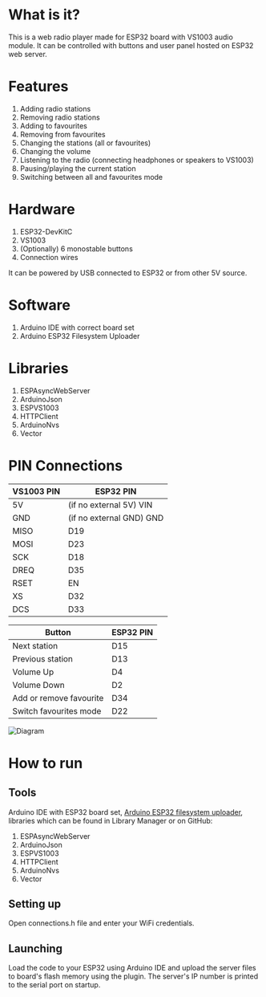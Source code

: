 # What is it?

This is a web radio player made for ESP32 board with VS1003 audio module. It can be controlled with buttons and user panel hosted on ESP32 web server.

# Features

1. Adding radio stations
2. Removing radio stations
3. Adding to favourites
4. Removing from favourites
5. Changing the stations (all or favourites)
6. Changing the volume
7. Listening to the radio (connecting headphones or speakers to VS1003)
8. Pausing/playing the current station
9. Switching between all and favourites mode

# Hardware

1. ESP32-DevKitC
2. VS1003
3. (Optionally) 6 monostable buttons
4. Connection wires

It can be powered by USB connected to ESP32 or from other 5V source.

# Software

1. Arduino IDE with correct board set
2. Arduino ESP32 Filesystem Uploader

# Libraries

1. ESPAsyncWebServer 
2. ArduinoJson 
3. ESPVS1003 
4. HTTPClient 
5. ArduinoNvs 
6. Vector 

# PIN Connections

| VS1003 PIN | ESP32 PIN |
|---|---|
| 5V  | (if no external 5V) VIN  |
| GND  | (if no external GND) GND   |
| MISO  | D19  |
| MOSI  | D23  |
| SCK  | D18  |
| DREQ  | D35  |
| RSET  | EN  |
| XS  | D32  |
| DCS  | D33  |

| Button | ESP32 PIN |
|---|---|
| Next station | D15 |
| Previous station | D13 |
| Volume Up | D4 |
| Volume Down | D2 |
| Add or remove favourite | D34 |
| Switch favourites mode | D22 |

![Diagram](https://user-images.githubusercontent.com/58403334/120080244-39baf000-c0b8-11eb-92bc-a52461ce3d02.png)

# How to run

## Tools

Arduino IDE with ESP32 board set, [Arduino ESP32 filesystem uploader](https://github.com/me-no-dev/arduino-esp32fs-plugin), libraries which can be found in Library Manager or on GitHub:

1. ESPAsyncWebServer 
2. ArduinoJson 
3. ESPVS1003 
4. HTTPClient 
5. ArduinoNvs 
6. Vector 

## Setting up

Open connections.h file and enter your WiFi credentials.

## Launching

Load the code to your ESP32 using Arduino IDE and upload the server files to board's flash memory using the plugin. The server's IP number is printed to the serial port on startup.
